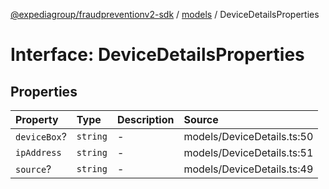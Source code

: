 [@expediagroup/fraudpreventionv2-sdk](../../index.md) / [models](../index.md) / DeviceDetailsProperties

# Interface: DeviceDetailsProperties

## Properties

| Property | Type | Description | Source |
| :------ | :------ | :------ | :------ |
| `deviceBox`? | `string` | - | models/DeviceDetails.ts:50 |
| `ipAddress` | `string` | - | models/DeviceDetails.ts:51 |
| `source`? | `string` | - | models/DeviceDetails.ts:49 |
